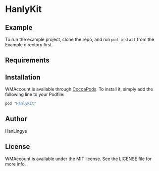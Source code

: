 # HanlyKit


## Example

To run the example project, clone the repo, and run `pod install` from the Example directory first.

## Requirements

## Installation

WMAccount is available through [CocoaPods](http://cocoapods.org). To install
it, simply add the following line to your Podfile:

```ruby
pod "HanlyKit"
```

## Author

HanLingye

## License

WMAccount is available under the MIT license. See the LICENSE file for more info.
